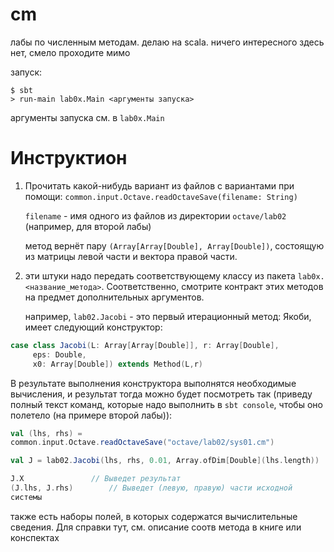 # cm

лабы по численным методам. делаю на scala. ничего интересного здесь нет, смело проходите мимо

запуск:

```shell
$ sbt
> run-main lab0x.Main <аргументы запуска>
```
аргументы запуска см. в `lab0x.Main`

# Инструктион

1. Прочитать какой-нибудь вариант из файлов с вариантами при помощи:
   `common.input.Octave.readOctaveSave(filename: String)`

   `filename` - имя одного из файлов из директории `octave/lab02` (например,
   для второй лабы)

   метод вернёт пару `(Array[Array[Double], Array[Double])`, состоящую из матрицы левой части
   и вектора правой части.

2. эти штуки надо передать соответствующему классу из пакета
   `lab0x.<название_метода>`. Соответственно, смотрите контракт этих методов
   на предмет дополнительных аргументов.

   например, `lab02.Jacobi` - это первый итерационный метод: Якоби, имеет
   следующий конструктор:
   
```scala
case class Jacobi(L: Array[Array[Double]], r: Array[Double],
     eps: Double,
     x0: Array[Double]) extends Method(L,r)
```

В результате выполнения конструктора выполнятся необходимые вычисления,
и результат тогда можно будет посмотреть так (приведу полный текст
команд, которые надо выполнить в `sbt console`, чтобы оно полетело (на
примере второй лабы)):

```scala
val (lhs, rhs) =
common.input.Octave.readOctaveSave("octave/lab02/sys01.cm")

val J = lab02.Jacobi(lhs, rhs, 0.01, Array.ofDim[Double](lhs.length))

J.X   			  // Выведет результат
(J.lhs, J.rhs) 		  // Выведет (левую, правую) части исходной
системы
```

также есть наборы полей, в которых содержатся вычислительные
сведения. Для справки тут, см. описание соотв метода в книге или
конспектах
